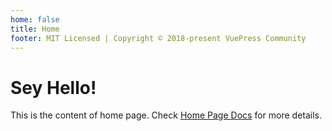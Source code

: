 ```yaml
---
home: false
title: Home
footer: MIT Licensed | Copyright © 2018-present VuePress Community
---
```

# Sey Hello!

This is the content of home page. Check [Home Page Docs][default-theme-home] for more details.

[default-theme-home]: https://vuejs.press/reference/default-theme/frontmatter.html#home-page
